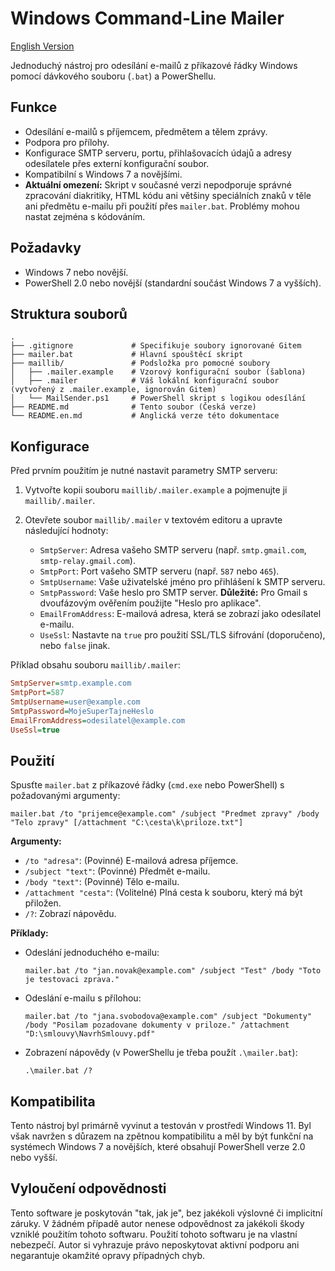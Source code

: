 # Windows Command-Line Mailer

[English Version](README.en.md)

Jednoduchý nástroj pro odesílání e-mailů z příkazové řádky Windows pomocí dávkového souboru (`.bat`) a PowerShellu.

## Funkce

*   Odesílání e-mailů s příjemcem, předmětem a tělem zprávy.
*   Podpora pro přílohy.
*   Konfigurace SMTP serveru, portu, přihlašovacích údajů a adresy odesílatele přes externí konfigurační soubor.
*   Kompatibilní s Windows 7 a novějšími.
*   **Aktuální omezení:** Skript v současné verzi nepodporuje správné zpracování diakritiky, HTML kódu ani většiny speciálních znaků v těle ani předmětu e-mailu při použití přes `mailer.bat`. Problémy mohou nastat zejména s kódováním.

## Požadavky

*   Windows 7 nebo novější.
*   PowerShell 2.0 nebo novější (standardní součást Windows 7 a vyšších).

## Struktura souborů

```
.
├── .gitignore             # Specifikuje soubory ignorované Gitem
├── mailer.bat             # Hlavní spouštěcí skript
├── maillib/               # Podsložka pro pomocné soubory
│   ├── .mailer.example    # Vzorový konfigurační soubor (šablona)
│   ├── .mailer            # Váš lokální konfigurační soubor (vytvořený z .mailer.example, ignorován Gitem)
│   └── MailSender.ps1     # PowerShell skript s logikou odesílání
├── README.md              # Tento soubor (Česká verze)
└── README.en.md           # Anglická verze této dokumentace
```

## Konfigurace

Před prvním použitím je nutné nastavit parametry SMTP serveru:

1.  Vytvořte kopii souboru `maillib/.mailer.example` a pojmenujte ji `maillib/.mailer`.
2.  Otevřete soubor `maillib/.mailer` v textovém editoru a upravte následující hodnoty:

    *   `SmtpServer`: Adresa vašeho SMTP serveru (např. `smtp.gmail.com`, `smtp-relay.gmail.com`).
    *   `SmtpPort`: Port vašeho SMTP serveru (např. `587` nebo `465`).
    *   `SmtpUsername`: Vaše uživatelské jméno pro přihlášení k SMTP serveru.
    *   `SmtpPassword`: Vaše heslo pro SMTP server. **Důležité:** Pro Gmail s dvoufázovým ověřením použijte "Heslo pro aplikace".
    *   `EmailFromAddress`: E-mailová adresa, která se zobrazí jako odesílatel e-mailu.
    *   `UseSsl`: Nastavte na `true` pro použití SSL/TLS šifrování (doporučeno), nebo `false` jinak.

Příklad obsahu souboru `maillib/.mailer`:
```ini
SmtpServer=smtp.example.com
SmtpPort=587
SmtpUsername=user@example.com
SmtpPassword=MojeSuperTajneHeslo
EmailFromAddress=odesilatel@example.com
UseSsl=true
```

## Použití

Spusťte `mailer.bat` z příkazové řádky (`cmd.exe` nebo PowerShell) s požadovanými argumenty:

```batch
mailer.bat /to "prijemce@example.com" /subject "Predmet zpravy" /body "Telo zpravy" [/attachment "C:\cesta\k\priloze.txt"]
```

**Argumenty:**

*   `/to "adresa"`: (Povinné) E-mailová adresa příjemce.
*   `/subject "text"`: (Povinné) Předmět e-mailu.
*   `/body "text"`: (Povinné) Tělo e-mailu.
*   `/attachment "cesta"`: (Volitelné) Plná cesta k souboru, který má být přiložen.
*   `/?`: Zobrazí nápovědu.

**Příklady:**

*   Odeslání jednoduchého e-mailu:
    ```batch
    mailer.bat /to "jan.novak@example.com" /subject "Test" /body "Toto je testovaci zprava."
    ```

*   Odeslání e-mailu s přílohou:
    ```batch
    mailer.bat /to "jana.svobodova@example.com" /subject "Dokumenty" /body "Posilam pozadovane dokumenty v priloze." /attachment "D:\smlouvy\NavrhSmlouvy.pdf"
    ```

*   Zobrazení nápovědy (v PowerShellu je třeba použít `.\mailer.bat`):
    ```batch
    .\mailer.bat /?
    ```

## Kompatibilita

Tento nástroj byl primárně vyvinut a testován v prostředí Windows 11. Byl však navržen s důrazem na zpětnou kompatibilitu a měl by být funkční na systémech Windows 7 a novějších, které obsahují PowerShell verze 2.0 nebo vyšší.

## Vyloučení odpovědnosti

Tento software je poskytován "tak, jak je", bez jakékoli výslovné či implicitní záruky. V žádném případě autor nenese odpovědnost za jakékoli škody vzniklé použitím tohoto softwaru. Použití tohoto softwaru je na vlastní nebezpečí. Autor si vyhrazuje právo neposkytovat aktivní podporu ani negarantuje okamžité opravy případných chyb.
